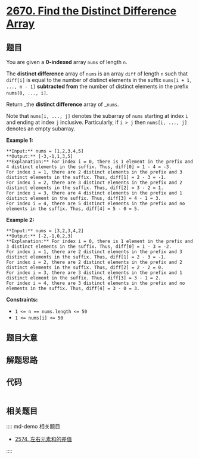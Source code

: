 # [2670. Find the Distinct Difference Array](https://leetcode.com/problems/find-the-distinct-difference-array)

## 题目

You are given a **0-indexed** array `nums` of length `n`.

The **distinct difference** array of `nums` is an array `diff` of length `n`
such that `diff[i]` is equal to the number of distinct elements in the suffix
`nums[i + 1, ..., n - 1]` **subtracted from** the number of distinct elements
in the prefix `nums[0, ..., i]`.

Return _the **distinct difference** array of _`nums`.

Note that `nums[i, ..., j]` denotes the subarray of `nums` starting at index
`i` and ending at index `j` inclusive. Particularly, if `i > j` then `nums[i,
..., j]` denotes an empty subarray.



**Example 1:**

    
    
    **Input:** nums = [1,2,3,4,5]
    **Output:** [-3,-1,1,3,5]
    **Explanation:** For index i = 0, there is 1 element in the prefix and 4 distinct elements in the suffix. Thus, diff[0] = 1 - 4 = -3.
    For index i = 1, there are 2 distinct elements in the prefix and 3 distinct elements in the suffix. Thus, diff[1] = 2 - 3 = -1.
    For index i = 2, there are 3 distinct elements in the prefix and 2 distinct elements in the suffix. Thus, diff[2] = 3 - 2 = 1.
    For index i = 3, there are 4 distinct elements in the prefix and 1 distinct element in the suffix. Thus, diff[3] = 4 - 1 = 3.
    For index i = 4, there are 5 distinct elements in the prefix and no elements in the suffix. Thus, diff[4] = 5 - 0 = 5.
    

**Example 2:**

    
    
    **Input:** nums = [3,2,3,4,2]
    **Output:** [-2,-1,0,2,3]
    **Explanation:** For index i = 0, there is 1 element in the prefix and 3 distinct elements in the suffix. Thus, diff[0] = 1 - 3 = -2.
    For index i = 1, there are 2 distinct elements in the prefix and 3 distinct elements in the suffix. Thus, diff[1] = 2 - 3 = -1.
    For index i = 2, there are 2 distinct elements in the prefix and 2 distinct elements in the suffix. Thus, diff[2] = 2 - 2 = 0.
    For index i = 3, there are 3 distinct elements in the prefix and 1 distinct element in the suffix. Thus, diff[3] = 3 - 1 = 2.
    For index i = 4, there are 3 distinct elements in the prefix and no elements in the suffix. Thus, diff[4] = 3 - 0 = 3.
    



**Constraints:**

  * `1 <= n == nums.length <= 50`
  * `1 <= nums[i] <= 50`


## 题目大意

## 解题思路

## 代码

```javascript

```

## 相关题目

:::: md-demo 相关题目
- [2574. 左右元素和的差值](https://leetcode.com/problems/left-and-right-sum-differences)

::::
